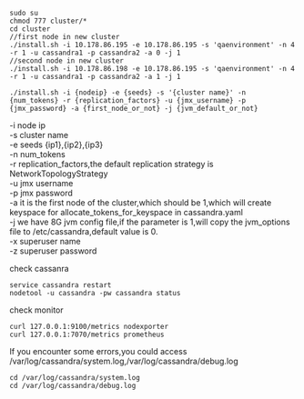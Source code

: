 
```shell
sudo su
chmod 777 cluster/*
cd cluster
//first node in new cluster
./install.sh -i 10.178.86.195 -e 10.178.86.195 -s 'qaenvironment' -n 4 -r 1 -u cassandra1 -p cassandra2 -a 0 -j 1
//second node in new cluster
./install.sh -i 10.178.86.198 -e 10.178.86.195 -s 'qaenvironment' -n 4 -r 1 -u cassandra1 -p cassandra2 -a 1 -j 1
```

```shell
./install.sh -i {nodeip} -e {seeds} -s '{cluster name}' -n {num_tokens} -r {replication_factors} -u {jmx_username} -p {jmx_password} -a {first_node_or_not} -j {jvm_default_or_not}
```
-i node ip  
-s cluster name  
-e seeds {ip1},{ip2},{ip3}  
-n num_tokens  
-r replication_factors,the default replication strategy is NetworkTopologyStrategy  
-u jmx username  
-p jmx password  
-a it is  the first node of the cluster,which should be 1,which will create keyspace for allocate_tokens_for_keyspace in cassandra.yaml  
-j we have 8G jvm config file,if the parameter is 1,will copy the jvm_options file to /etc/cassandra,default value is 0.  
-x superuser name   
-z superuser password

check cassanra
```shell
service cassandra restart
nodetool -u cassandra -pw cassandra status
```
check monitor
```shell
curl 127.0.0.1:9100/metrics nodexporter
curl 127.0.0.1:7070/metrics prometheus
```
 
If you encounter some errors,you could access /var/log/cassandra/system.log,/var/log/cassandra/debug.log
```shell
cd /var/log/cassandra/system.log
cd /var/log/cassandra/debug.log
```


